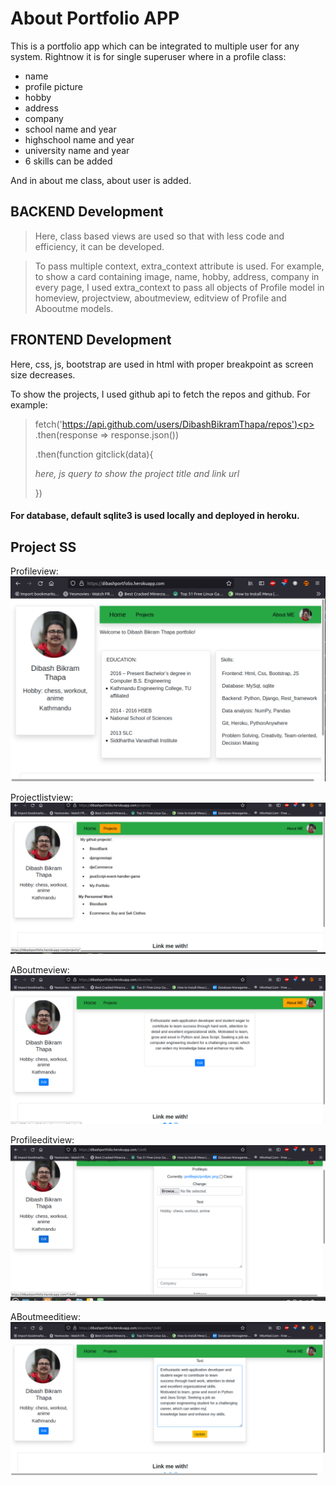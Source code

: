 # About Portfolio APP
 This is a portfolio app which can be integrated to multiple user for any system. Rightnow it is for single superuser where in a profile class:
* name
* profile picture
* hobby
* address
* company
* school name and year
* highschool name and year
* university name and year
* 6 skills can be added

 And in about me class, about user is added.

## BACKEND Development
>Here, class based views are used so that with less code and efficiency, it can be developed.

>To pass multiple context, extra_context attribute is used. For example, to show a card containing image, name, hobby, address, company in every page, I used extra_context to pass all objects of Profile model in homeview, projectview, aboutmeview, editview of Profile and Abooutme models.


## FRONTEND Development

Here, css, js, bootstrap are used in html with proper breakpoint as screen size decreases.

To show the projects, I used github api to fetch the repos and github. For example:

>  fetch('https://api.github.com/users/DibashBikramThapa/repos')<p>
   .then(response => response.json())<p>
   .then(function gitclick(data){<p>
    _here, js query to show the project title and link url_ <p>
        })

#### For database, default sqlite3 is used locally and deployed in heroku.

## Project SS

Profileview: ![profileview](/projectss/profileview.png)

Projectlistview: ![projectview](/projectss/projectview.png)

ABoutmeview: ![aboutmeview](/projectss/Aboutme.png)

Profileeditview: ![profileeditview](/projectss/profileedit.png)

ABoutmeeditiew: ![aboutmeeditview](/projectss/aboutmeedit.png)
